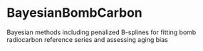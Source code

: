 # BayesianBombCarbon
Bayesian methods including penalized B-splines for fitting bomb radiocarbon reference series and assessing aging bias
